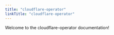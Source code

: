 ```yaml
---
title: "cloudflare-operator"
linkTitle: "cloudflare-operator"
---
```


Welcome to the cloudflare-operator documentation!
